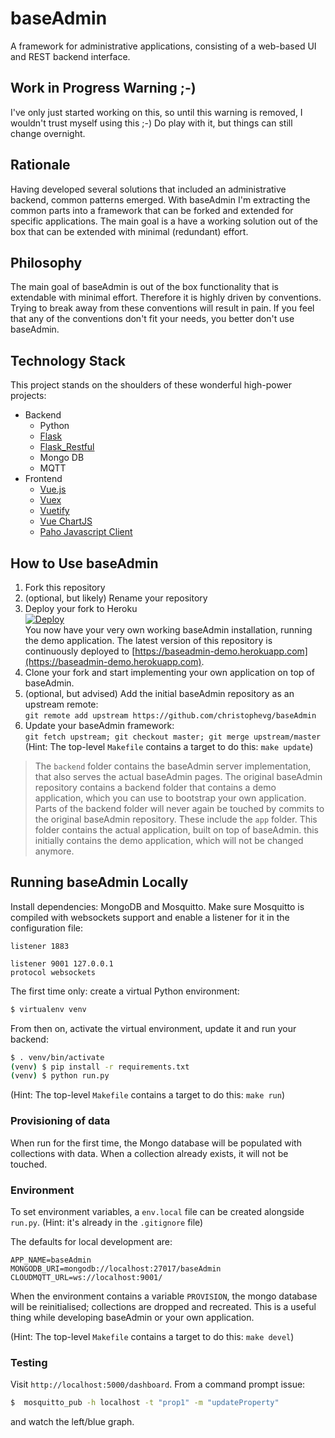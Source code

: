 # baseAdmin

A framework for administrative applications, consisting of a web-based UI and REST backend interface.

## Work in Progress Warning ;-)

I've only just started working on this, so until this warning is removed, I wouldn't trust myself using this ;-) Do play with it, but things can still change overnight.

## Rationale

Having developed several solutions that included an administrative backend, common patterns emerged. With baseAdmin I'm extracting the common parts into a framework that can be forked and extended for specific applications. The main goal is a have a working solution out of the box that can be extended with minimal (redundant) effort.

## Philosophy

The main goal of baseAdmin is out of the box functionality that is extendable with minimal effort. Therefore it is highly driven by conventions. Trying to break away from these conventions will result in pain. If you feel that any of the conventions don't fit your needs, you better don't use baseAdmin.

## Technology Stack

This project stands on the shoulders of these wonderful high-power projects:

* Backend
  * Python
  * [Flask](http://flask.pocoo.org)
  * [Flask_Restful](http://flask-restful.readthedocs.io/en/latest/)
  * Mongo DB
  * MQTT
* Frontend
  * [Vue.js](https://vuejs.org)
  * [Vuex](https://vuex.vuejs.org)
  * [Vuetify](https://vuetifyjs.com)
  * [Vue ChartJS](http://vue-chartjs.org)
  * [Paho Javascript Client](https://eclipse.org/paho/clients/js/)

## How to Use baseAdmin

1. Fork this repository
2. (optional, but likely) Rename your repository
3. Deploy your fork to Heroku  
[![Deploy](https://www.herokucdn.com/deploy/button.svg)](https://heroku.com/deploy)  
You now have your very own working baseAdmin installation, running the demo application. The latest version of this repository is continuously deployed to [https://baseadmin-demo.herokuapp.com](https://baseadmin-demo.herokuapp.com).
4. Clone your fork and start implementing your own application on top of baseAdmin.
5. (optional, but advised) Add the initial baseAdmin repository as an upstream remote:  
`git remote add upstream https://github.com/christophevg/baseAdmin`
6. Update your baseAdmin framework:  
`git fetch upstream; git checkout master; git merge upstream/master`  
(Hint: The top-level `Makefile` contains a target to do this: `make update`)

> The `backend` folder contains the baseAdmin server implementation, that also serves the actual baseAdmin pages. The original baseAdmin repository contains a backend folder that contains a demo application, which you can use to bootstrap your own application. Parts of the backend folder will never again be touched by commits to the original baseAdmin repository. These include the `app` folder. This folder contains the actual application, built on top of baseAdmin. this initially contains the demo application, which will not be changed anymore.

## Running baseAdmin Locally

Install dependencies: MongoDB and Mosquitto. Make sure Mosquitto is compiled with websockets support and enable a listener for it in the configuration file:

```
listener 1883

listener 9001 127.0.0.1
protocol websockets
```

The first time only: create a virtual Python environment:

```bash
$ virtualenv venv
```

From then on, activate the virtual environment, update it and run your backend:

```bash
$ . venv/bin/activate
(venv) $ pip install -r requirements.txt
(venv) $ python run.py
```
(Hint: The top-level `Makefile` contains a target to do this: `make run`)

### Provisioning of data

When run for the first time, the Mongo database will be populated with collections with data. When a collection already exists, it will not be touched.

### Environment

To set environment variables, a `env.local` file can be created alongside `run.py`. (Hint: it's already in the `.gitignore` file)

The defaults for local development are:

```
APP_NAME=baseAdmin
MONGODB_URI=mongodb://localhost:27017/baseAdmin
CLOUDMQTT_URL=ws://localhost:9001/
```

When the environment contains a variable `PROVISION`, the mongo database will be reinitialised; collections are dropped and recreated. This is a useful thing while developing baseAdmin or your own application.

(Hint: The top-level `Makefile` contains a target to do this: `make devel`)

### Testing

Visit `http://localhost:5000/dashboard`. From a command prompt issue:

```bash
$  mosquitto_pub -h localhost -t "prop1" -m "updateProperty"
```

and watch the left/blue graph.
